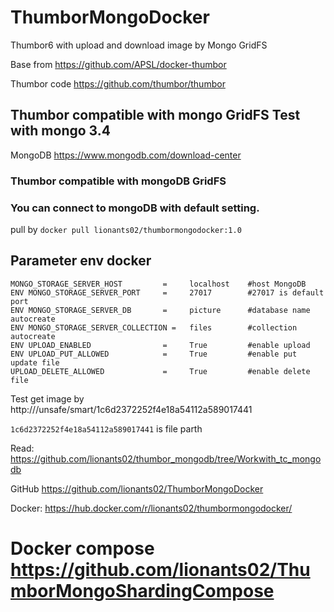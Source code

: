 # ThumborMongoDocker
Thumbor6 with upload and download image by Mongo GridFS

Base from https://github.com/APSL/docker-thumbor

Thumbor code https://github.com/thumbor/thumbor

## Thumbor compatible with mongo GridFS Test with mongo 3.4
MongoDB https://www.mongodb.com/download-center

### Thumbor compatible with mongoDB GridFS
### You can connect to mongoDB with default setting.

pull by `docker pull lionants02/thumbormongodocker:1.0`

## Parameter env docker
```
MONGO_STORAGE_SERVER_HOST         =     localhost    #host MongoDB
ENV MONGO_STORAGE_SERVER_PORT     =     27017        #27017 is default port
ENV MONGO_STORAGE_SERVER_DB       =     picture      #database name autocreate
ENV MONGO_STORAGE_SERVER_COLLECTION =   files        #collection autocreate
ENV UPLOAD_ENABLED                =     True         #enable upload
ENV UPLOAD_PUT_ALLOWED            =     True         #enable put update file
UPLOAD_DELETE_ALLOWED             =     True         #enable delete file
```

Test get image by http://<host-thumbor>/unsafe/smart/1c6d2372252f4e18a54112a589017441

`1c6d2372252f4e18a54112a589017441` is file parth

Read: https://github.com/lionants02/thumbor_mongodb/tree/Workwith_tc_mongodb


GitHub https://github.com/lionants02/ThumborMongoDocker

Docker: https://hub.docker.com/r/lionants02/thumbormongodocker/

# Docker compose https://github.com/lionants02/ThumborMongoShardingCompose
